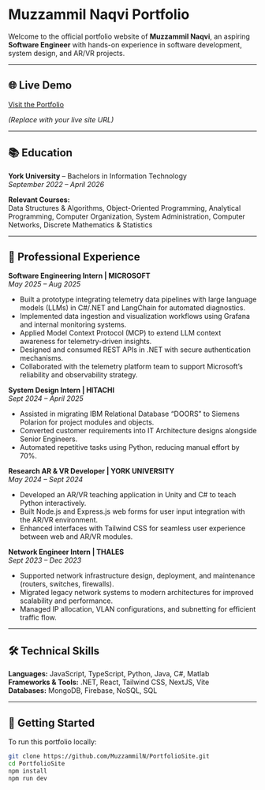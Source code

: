 # Muzzammil Naqvi Portfolio

Welcome to the official portfolio website of **Muzzammil Naqvi**, an aspiring **Software Engineer** with hands-on experience in software development, system design, and AR/VR projects.

---

## 🌐 Live Demo

[Visit the Portfolio](https://your-portfolio-link.com)  

*(Replace with your live site URL)*

---

## 📚 Education

**York University** – Bachelors in Information Technology  
*September 2022 – April 2026*  

**Relevant Courses:**  
Data Structures & Algorithms, Object-Oriented Programming, Analytical Programming, Computer Organization, System Administration, Computer Networks, Discrete Mathematics & Statistics

---

## 💼 Professional Experience

**Software Engineering Intern | MICROSOFT**  
*May 2025 – Aug 2025*  
- Built a prototype integrating telemetry data pipelines with large language models (LLMs) in C#/.NET and LangChain for automated diagnostics.  
- Implemented data ingestion and visualization workflows using Grafana and internal monitoring systems.  
- Applied Model Context Protocol (MCP) to extend LLM context awareness for telemetry-driven insights.  
- Designed and consumed REST APIs in .NET with secure authentication mechanisms.  
- Collaborated with the telemetry platform team to support Microsoft’s reliability and observability strategy.

**System Design Intern | HITACHI**  
*Sept 2024 – April 2025*  
- Assisted in migrating IBM Relational Database “DOORS” to Siemens Polarion for project modules and objects.  
- Converted customer requirements into IT Architecture designs alongside Senior Engineers.  
- Automated repetitive tasks using Python, reducing manual effort by 70%.

**Research AR & VR Developer | YORK UNIVERSITY**  
*May 2024 – Sept 2024*  
- Developed an AR/VR teaching application in Unity and C# to teach Python interactively.  
- Built Node.js and Express.js web forms for user input integration with the AR/VR environment.  
- Enhanced interfaces with Tailwind CSS for seamless user experience between web and AR/VR modules.

**Network Engineer Intern | THALES**  
*Sept 2023 – Dec 2023*  
- Supported network infrastructure design, deployment, and maintenance (routers, switches, firewalls).  
- Migrated legacy network systems to modern architectures for improved scalability and performance.  
- Managed IP allocation, VLAN configurations, and subnetting for efficient traffic flow.

---

## 🛠️ Technical Skills

**Languages:** JavaScript, TypeScript, Python, Java, C#, Matlab  
**Frameworks & Tools:** .NET, React, Tailwind CSS, NextJS, Vite  
**Databases:** MongoDB, Firebase, NoSQL, SQL  

---

## 🚀 Getting Started

To run this portfolio locally:

```bash
git clone https://github.com/MuzzammilN/PortfolioSite.git
cd PortfolioSite
npm install
npm run dev

